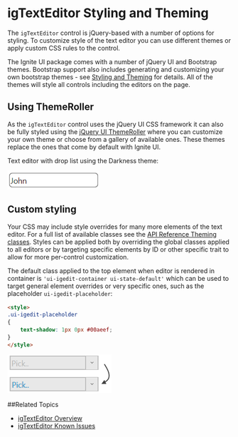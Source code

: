 ﻿<!--
|metadata|
{
    "fileName": "igtexteditor-styling-and-theming",
    "controlName": "igEditors",
    "tags": ["Editing","Styling","Theming"]
}
|metadata|
-->

# igTextEditor Styling and Theming

The `igTextEditor` control is jQuery-based with a number of options for styling. To customize style of the text editor you can use different themes or apply custom CSS rules to the control. 

The Ignite UI package comes with a number of jQuery UI and Bootstrap themes. Bootstrap support also includes generating and customizing your own bootstrap themes - see [Styling and Theming](Deployment-Guide-Styling-and-Theming.html) for details. All of the themes will style all controls including the editors on the page.




## Using ThemeRoller

As the `igTextEditor` control uses the jQuery UI CSS framework it can also be fully styled using the [jQuery UI ThemeRoller](http://jqueryui.com/themeroller/) where you can customize your own theme or choose from a gallery of available ones. These themes replace the ones that come by default with Ignite UI.

Text editor with drop list using the Darkness theme:

![](images/igTextEditor-theme-dark-hive.png)


## Custom styling

Your CSS may include style overrides for many more elements of the text editor. For a full list of available classes see the [API Reference Theming classes](%%jQueryApiUrl%%/ui.igTextEditor#theming). Styles can be applied both by overriding the global classes applied to all editors or by targeting specific elements by ID or other specific trait to allow for more per-control customization.

The default class applied to the top element when editor is rendered in container is `'ui-igedit-container ui-state-default'` which can be used to target general element overrides or very specific ones, such as the placeholder `ui-igedit-placeholder`:

```html
<style>
.ui-igedit-placeholder
{
	text-shadow: 1px 0px #00aeef;
}
</style>
```

![](images/igTextEditor-custom-styles.png)

##Related Topics  

-   [igTextEditor Overview](igTextEditor-Overview.html)
-   [igTextEditor Known Issues](igTextEditor-Known-Issues.html)

 

 


